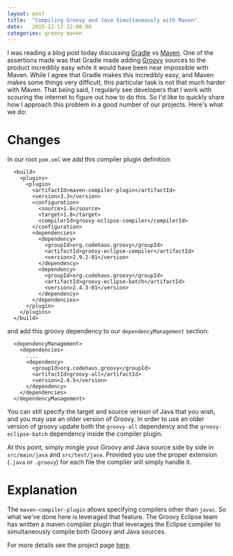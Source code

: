 ```yaml
---
layout: post
title:  "Compiling Groovy and Java Simultaneously with Maven"
date:   2015-12-12 22:00:00
categories: groovy maven
---
```


I was reading a blog post today discussing [Gradle][gradle] vs [Maven][maven]. One of the assertions made was that Gradle made adding [Groovy][groovy] sources to the product incredibly easy while it would have been near impossible with Maven. While I agree that Gradle makes this incredibly easy, and Maven makes some things very difficult, this particular task is not that much harder with Maven. That being said, I regularly see developers that I work with scouring the internet to figure out how to do this. So I'd like to quickly share how I approach this problem in a good number of our projects. Here's what we do:

 [gradle]: http://gradle.org/
 [maven]: https://maven.apache.org/ 
 [groovy]: http://www.groovy-lang.org/

# Changes

In our root `pom.xml` we add this compiler plugin definition:

```
  <build>
    <plugins>
      <plugin>
        <artifactId>maven-compiler-plugin</artifactId>
        <version>3.3</version>
        <configuration>
          <source>1.8</source>
          <target>1.8</target>
          <compilerId>groovy-eclipse-compiler</compilerId>
        </configuration>
        <dependencies>
          <dependency>
            <groupId>org.codehaus.groovy</groupId>
            <artifactId>groovy-eclipse-compiler</artifactId>
            <version>2.9.2-01</version>
          </dependency>
          <dependency>
            <groupId>org.codehaus.groovy</groupId>
            <artifactId>groovy-eclipse-batch</artifactId>
            <version>2.4.3-01</version>
          </dependency>
        </dependencies>
      </plugin>
    </plugins>
  </build>
```

and add this groovy dependency to our `dependencyManagement` section:

```
  <dependencyManagement>
    <dependencies>
      ....
      <dependency>
        <groupId>org.codehaus.groovy</groupId>
        <artifactId>groovy-all</artifactId>
        <version>2.4.5</version>
      </dependency>
    </dependencies>
  </dependencyManagement>
```

You can still specify the target and source version of Java that you wish, and you may use an older version of Groovy. In order to use an older version of groovy update both the `groovy-all` dependency and the `groovy-eclipse-batch` dependency inside the compiler plugin.

At this point, simply mingle your Groovy and Java source side by side in `src/main/java` and `src/test/java`. Provided you use the proper extension (`.java` or `.groovy`) for each file the compiler will simply handle it.

# Explanation

The `maven-compiler-plugin` allows specifying compilers other than `javac`. So what we've done here is leveraged that feature. The Groovy Eclipse team has written a maven compiler plugin that leverages the Eclipse compiler to simultaneously compile both Groovy and Java sources.

For more details see the project page [here][groovy-eclipse-maven].

 [groovy-eclipse-maven]: https://github.com/groovy/groovy-eclipse/wiki/Groovy-Eclipse-Maven-plugin

